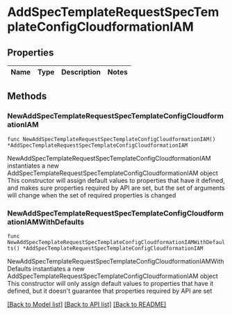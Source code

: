 # AddSpecTemplateRequestSpecTemplateConfigCloudformationIAM

## Properties

Name | Type | Description | Notes
------------ | ------------- | ------------- | -------------

## Methods

### NewAddSpecTemplateRequestSpecTemplateConfigCloudformationIAM

`func NewAddSpecTemplateRequestSpecTemplateConfigCloudformationIAM() *AddSpecTemplateRequestSpecTemplateConfigCloudformationIAM`

NewAddSpecTemplateRequestSpecTemplateConfigCloudformationIAM instantiates a new AddSpecTemplateRequestSpecTemplateConfigCloudformationIAM object
This constructor will assign default values to properties that have it defined,
and makes sure properties required by API are set, but the set of arguments
will change when the set of required properties is changed

### NewAddSpecTemplateRequestSpecTemplateConfigCloudformationIAMWithDefaults

`func NewAddSpecTemplateRequestSpecTemplateConfigCloudformationIAMWithDefaults() *AddSpecTemplateRequestSpecTemplateConfigCloudformationIAM`

NewAddSpecTemplateRequestSpecTemplateConfigCloudformationIAMWithDefaults instantiates a new AddSpecTemplateRequestSpecTemplateConfigCloudformationIAM object
This constructor will only assign default values to properties that have it defined,
but it doesn't guarantee that properties required by API are set


[[Back to Model list]](../README.md#documentation-for-models) [[Back to API list]](../README.md#documentation-for-api-endpoints) [[Back to README]](../README.md)


